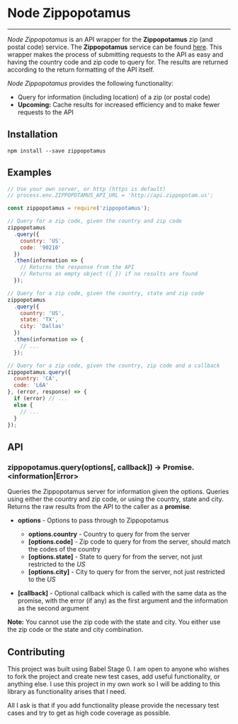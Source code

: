 # Node Zippopotamus
---

*Node Zippopotamus* is an API wrapper for the **Zippopotamus** zip (and postal code) service.  The **Zippopotamus** service can be found [here](http://zippopotam.us).  This wrapper makes the process of submitting requests to the API as easy and having the country code and zip code to query for.  The results are returned according to the return formatting of the API itself.

*Node Zippopotamus* provides the following functionality:

- Query for information (including location) of a zip (or postal code)
- **Upcoming:** Cache results for increased efficiency and to make fewer requests to the API

## Installation

```npm install --save zippopotamus```

## Examples

```javascript
// Use your own server, or http (https is default)
// process.env.ZIPPOPOTAMUS_API_URL = 'http://api.zippopotam.us';

const zippopotamus = require('zippopotamus');

// Query for a zip code, given the country and zip code
zippopotamus
  .query({
    country: 'US',
    code: '90210'
  })
  .then(information => {
    // Returns the response from the API
    // Returns an empty object ({ }) if no results are found
  });

// Query for a zip code, given the country, state and zip code
zippopotamus
  .query({
    country: 'US',
    state: 'TX',
    city: 'Dallas'
  })
  .then(information => {
    // ...
  });

// Query for a zip code, given the country, zip code and a callback
zippopotamus.query({
  country: 'CA',
  code: 'L6A'
}, (error, response) => {
  if (error) // ...
  else {
    // ...
  }
});
```

## API

### zippopotamus.query(options[, callback]) -> Promise.<information|Error>

Queries the Zippopotamus server for information given the options.  Queries using either the country and zip code, or using the country, state and city.  Returns the raw results from the API to the caller as a **promise**.

- **options** - Options to pass through to Zippopotamus

  - **options.country** - Country to query for from the server
  - **[options.code]** - Zip code to query for from the server, should match the codes of the country
  - **[options.state]** - State to query for from the server, not just restricted to the *US*
  - **[options.city]** - City to query for from the server, not just restricted to the *US*

- **[callback]** - Optional callback which is called with the same data as the promise, with the error (if any) as the first argument and the information as the second argument

**Note:** You cannot use the zip code with the state and city.  You either use the zip code or the state and city combination.

## Contributing

This project was built using Babel Stage 0. I am open to anyone who wishes to fork the project and create new test cases, add useful functionality, or anything else. I use this project in my own work so I will be adding to this library as functionality arises that I need.

All I ask is that if you add functionality please provide the necessary test cases and try to get as high code coverage as possible.